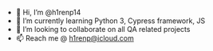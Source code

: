 - 👋 Hi, I’m @h1renp14
- 🌱 I’m currently learning Python 3, Cypress framework, JS
- 💞️ I’m looking to collaborate on all QA related projects
- 📫 Reach me @ h1renp@icloud.com

<!---
h1renp14/h1renp14 is a ✨ special ✨ repository because its `README.md` (this file) appears on your GitHub profile.
You can click the Preview link to take a look at your changes.
--->
